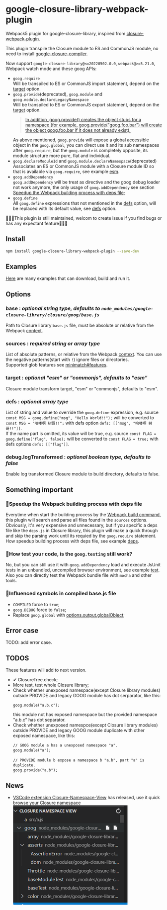 # google-closure-library-webpack-plugin
Webpack5 plugin for google-closure-library, inspired from [closure-webpack-plugin](https://www.npmjs.com/package/closure-webpack-plugin).  

This plugin transpile the Closure module to ES and CommonJS module, no need to install [google-closure-compiler](https://github.com/google/closure-compiler).  

Now support `google-closure-library@<=20220502.0.0`, `webpack@>=5.21.0`, Webpack watch mode and these goog APIs:  
* `goog.require`  
  Will be transpiled to ES or CommonJS import statement, depend on the [target](#target--optional-"esm"-or-"commonjs"-defaults-to-"esm") option.  
* `goog.provide`(deprecated), `goog.module` and `goog.module.declareLegacyNamespace`  
  Will be transpiled to ES or CommonJS export statement, depend on the [target](#target--optional-"esm"-or-"commonjs"-defaults-to-"esm") option.  
  >[In addition, goog.provide() creates the object stubs for a namespace (for example, goog.provide("goog.foo.bar") will create the object goog.foo.bar if it does not already exist).](https://google.github.io/closure-library/api/goog.html#provide)
  >
  As above mentioned, `goog.provide` will expose a global accessible object in the `goog.global`, you can direct use it and its sub namespaces after `goog.require`, but the `goog.module` is completely opposite, its module structure more pure, flat and individual.  
* `goog.declareModuleId` and `goog.module.declareNamespace`(deprecated)  
  Associates an ES or CommonJS module with a Closure module ID so that is available via `goog.require`, see example [esm](./examples/esm/README.md).  
* `goog.addDependency`  
  `goog.addDependency` will be treat as directive and the goog debug loader not work anymore, the only usage of `goog.addDependency` see section [Speedup the Webpack building process with deps file](#💊speedup-the-webpack-building-process-with-deps-file);  
* `goog.define`  
  All `goog.define` expressions that not mentioned in the [defs](#defs--optional-array-type) option, will be replaced with its default value, see [defs](#defs--optional-array-type) option.  

🎉🎉🎉This plugin is still maintained, welcom to create issue if you find bugs or has any expectant feature🎉🎉🎉  

## Install
```sh
npm install google-closure-library-webpack-plugin --save-dev
```

## Examples
[Here](./examples/README.md) are many examples that can download, build and run it. 

## Options
### **base** : *optional string type, defaults to `node_modules/google-closure-library/closure/goog/base.js`*
  Path to Closure library `base.js` file, must be absolute or relative from the Webpack [context](https://webpack.js.org/configuration/entry-context/#context).  
### **sources** : *required string or array type*
  List of absolute patterns, or relative from the Webpack [context](https://webpack.js.org/configuration/entry-context/#context). You can use the negative patterns(start with `!`) ignore files or directories.  
  Supported glob features see [minimatch#features](https://github.com/isaacs/minimatch#features).  
### **target** : *optional "esm" or "commonjs", defaults to "esm"*
  Closure module transform target, "esm" or "commonjs", defaults to "esm".  
### **defs** : *optional array type*
  List of string and value to override the `goog.define` expression, e.g. source `const MSG = goog.define("msg", "Hello World!!");` will be converted to `const MSG = "哈喽啊 树哥!!";` with defs option `defs: [["msg", "哈喽啊 树哥!!"]]`.  
  If the name part is omitted, its value will be true, e.g. source `const FLAG = goog.define("flag", false);` will be converted to `const FLAG = true;` with defs options `defs: [["flag"]]`.  
### **debug.logTransformed** : *optional boolean type, defaults to false*
  Enable log transformed Closure module to build directory, defaults to false.  

## Something important
### 💊Speedup the Webpack building process with deps file
  Everytime when start the building process by the [Webpack build command](https://webpack.js.org/api/cli/#build), this plugin will search and parse all files found in the `sources` options. Obviously, it's very expensive and unnecessary, but if you specific a deps file like the `deps.js` in Closure library, this plugin will make a quick through and skip the parsing work until its requied by the `goog.require` statement.  
  How speedup building process with deps file, see example [deps](./examples/deps/README.md).  
### 💊How test your code, is the `goog.testing` still work?
  No, but you can still use it with `goog.addDependency` load and execute JsUnit tests in an unbundled, uncompiled browser environment, see example [test](./examples/test/README.md).  
  Also you can directly test the Webpack bundle file with `mocha` and other tools.  
### 💊Influenced symbols in compiled base.js file
  + `COMPILED` force to `true`;  
  + `goog.DEBUG` force to `false`;  
  + Replace `goog.global` with [options.output.globalObject](https://webpack.js.org/configuration/output/#outputglobalobject);  

## Error case
TODO: add error case.

## TODOS
These features will add to next version.  
* ✔ ClosureTree.check;  
* More test, test whole Closure library;  
* Check whether unexposed namespace(except Closure library modules) outside PROVIDE and legacy GOOG module has dot serparator, like this:  
  ```
  goog.module("a.b.c");
  ```
  this module not has exposed namespace but the provided namespace "a.b.c" has dot separator.
* Check whether unexposed namespce(except Closure library modules) outside PROVIDE and legacy GOOG module duplicate with other exposed namespace, like this:  
  ```
  // GOOG module a has a unexposed namespace "a".
  goog.module("a");
  
  // PROVIDE module b expose a namespace b "a.b", part "a" is duplicate.
  goog.provide("a.b");
  ```

## News
* [VSCode extension Closure-Namespace-View]() has released, use it quick browse your Closure namespace  
  <img src=.READMES/1.png>  
